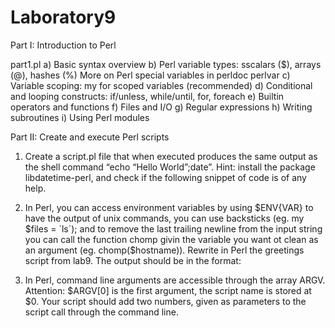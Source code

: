 # Laboratory9

Part I: Introduction to Perl

part1.pl
a) Basic syntax overview
b) Perl variable types: sscalars ($), arrays (@), hashes (%)
    More on Perl special variables in perldoc perlvar
c) Variable scoping: my for scoped variables (recommended)
d) Conditional and looping constructs: if/unless, while/until, for, foreach
e) Builtin operators and functions
f) Files and I/O
g) Regular expressions
h) Writing subroutines
i) Using Perl modules


Part II: Create and execute Perl scripts

1. Create a script.pl file that when executed produces the same output as the shell command
“echo “Hello World”;date”. Hint: install the package libdatetime-perl, and check if the
following snippet of code is of any help.

2. In Perl, you can access environment variables by using $ENV{VAR} to have the output of
unix commands, you can use backsticks (eg. my $files = `ls`); and to remove the last trailing
newline from the input string you can call the function chomp givin the variable you want ot
clean as an argument (eg. chomp($hostname)). Rewrite in Perl the greetings script from
lab9. The output should be in the format:

3. In Perl, command line arguments are accessible through the array ARGV. Attention:
$ARGV[0] is the first argument, the script name is stored at $0. Your script should add two
numbers, given as parameters to the script call through the command line.
